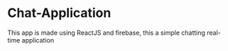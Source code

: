 # Chat-Application
This app is made using ReactJS and firebase, this a simple chatting real-time application
